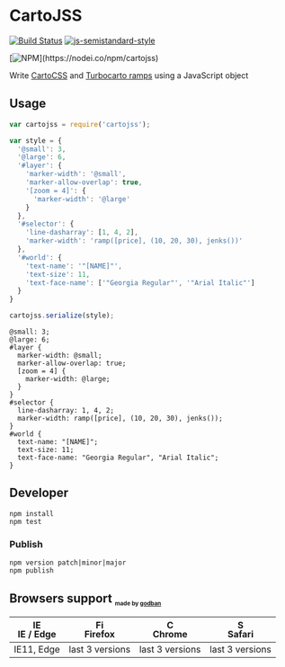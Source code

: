 # CartoJSS

[![Build Status](https://travis-ci.org/CartoDB/CartoJSS.svg?branch=master)](https://travis-ci.org/CartoDB/CartoJSS)
[![js-semistandard-style](https://img.shields.io/badge/code%20style-semistandard-brightgreen.svg?style=flat-square)](https://github.com/Flet/semistandard)

[![NPM](https://nodei.co/npm/cartojss.png?)](https://nodei.co/npm/cartojss)

Write [CartoCSS](https://carto.com/docs/carto-engine/cartocss) and [Turbocarto ramps](https://github.com/CartoDB/turbo-carto) using a JavaScript object

## Usage
```javascript
var cartojss = require('cartojss');

var style = {
  '@small': 3,
  '@large': 6,
  '#layer': {
    'marker-width': '@small',
    'marker-allow-overlap': true,
    '[zoom = 4]': {
      'marker-width': '@large'
    }
  },
  '#selector': {
    'line-dasharray': [1, 4, 2],
    'marker-width': 'ramp([price], (10, 20, 30), jenks())'
  },
  '#world': {
    'text-name': '"[NAME]"',
    'text-size': 11,
    'text-face-name': ['"Georgia Regular"', '"Arial Italic"']
  }
}

cartojss.serialize(style);
```

```
@small: 3;
@large: 6;
#layer {
  marker-width: @small;
  marker-allow-overlap: true;
  [zoom = 4] {
    marker-width: @large;
  }
}
#selector {
  line-dasharray: 1, 4, 2;
  marker-width: ramp([price], (10, 20, 30), jenks());
}
#world {
  text-name: "[NAME]";
  text-size: 11;
  text-face-name: "Georgia Regular", "Arial Italic";
}
```

## Developer

```
npm install
npm test
```

### Publish

```
npm version patch|minor|major
npm publish
```

## Browsers support <sub><sup><sub><sub>made by <a href="https://godban.github.io">godban</a></sub></sub></sup></sub>

| [<img src="https://raw.githubusercontent.com/godban/browsers-support-badges/master/src/images/edge.png" alt="IE / Edge" width="16px" height="16px" />](http://godban.github.io/browsers-support-badges/)</br>IE / Edge | [<img src="https://raw.githubusercontent.com/godban/browsers-support-badges/master/src/images/firefox.png" alt="Firefox" width="16px" height="16px" />](http://godban.github.io/browsers-support-badges/)</br>Firefox | [<img src="https://raw.githubusercontent.com/godban/browsers-support-badges/master/src/images/chrome.png" alt="Chrome" width="16px" height="16px" />](http://godban.github.io/browsers-support-badges/)</br>Chrome | [<img src="https://raw.githubusercontent.com/godban/browsers-support-badges/master/src/images/safari.png" alt="Safari" width="16px" height="16px" />](http://godban.github.io/browsers-support-badges/)</br>Safari |
| --------- | --------- | --------- | --------- |
| IE11, Edge| last 3 versions| last 3 versions| last 3 versions
